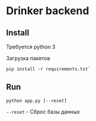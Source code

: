 # Drinker backend

## Install
Требуется python 3

Загрузка пакетов
```
pip install -r requirements.txt`
```

## Run
```
python app.py [--reset]
```
`--reset` - Сброс базы данных
